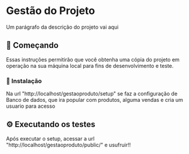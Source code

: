 # Gestão do Projeto

Um parágrafo da descrição do projeto vai aqui

## 🚀 Começando

Essas instruções permitirão que você obtenha uma cópia do projeto em operação na sua máquina local para fins de desenvolvimento e teste.


### 🔧 Instalação

Na url "http://localhost/gestaoproduto/setup" se faz a configuração de Banco de dados, que ira popular com produtos, alguma vendas e cria um usuario para acesso

## ⚙️ Executando os testes

Após executar o setup, acessar a url "http://localhost/gestaoproduto/public/" e usufruir!!


